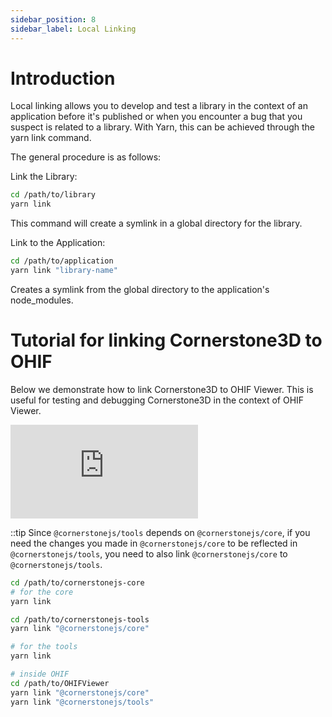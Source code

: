 ```yaml
---
sidebar_position: 8
sidebar_label: Local Linking
---
```


# Introduction

Local linking allows you to develop and test a library in the context of an application before it's published or when you encounter
a bug that you suspect is related to a library. With Yarn, this can be achieved through the yarn link command.

The general procedure is as follows:


Link the Library:

```sh
cd /path/to/library
yarn link
```

This command will create a symlink in a global directory for the library.


Link to the Application:

```sh
cd /path/to/application
yarn link "library-name"
```

Creates a symlink from the global directory to the application's node_modules.


# Tutorial for linking Cornerstone3D to OHIF

Below we demonstrate how to link Cornerstone3D to OHIF Viewer. This is useful for testing and debugging Cornerstone3D in the context of OHIF Viewer.

<div style={{padding:"56.25% 0 0 0", position:"relative"}}>
    <iframe src="https://player.vimeo.com/video/849096279?badge=0&amp;autopause=0&amp;player_id=0&amp;app_id=58479" frameBorder="0" allow="autoplay; fullscreen; picture-in-picture" allowFullScreen style= {{ position:"absolute",top:0,left:0,width:"100%",height:"100%"}} title="measurement-report"></iframe>
</div>

::tip
Since `@cornerstonejs/tools` depends on `@cornerstonejs/core`, if you need the changes
you made in `@cornerstonejs/core` to be reflected in `@cornerstonejs/tools`, you need to
also link `@cornerstonejs/core` to `@cornerstonejs/tools`.

```sh
cd /path/to/cornerstonejs-core
# for the core
yarn link

cd /path/to/cornerstonejs-tools
yarn link "@cornerstonejs/core"

# for the tools
yarn link

# inside OHIF
cd /path/to/OHIFViewer
yarn link "@cornerstonejs/core"
yarn link "@cornerstonejs/tools"
```
